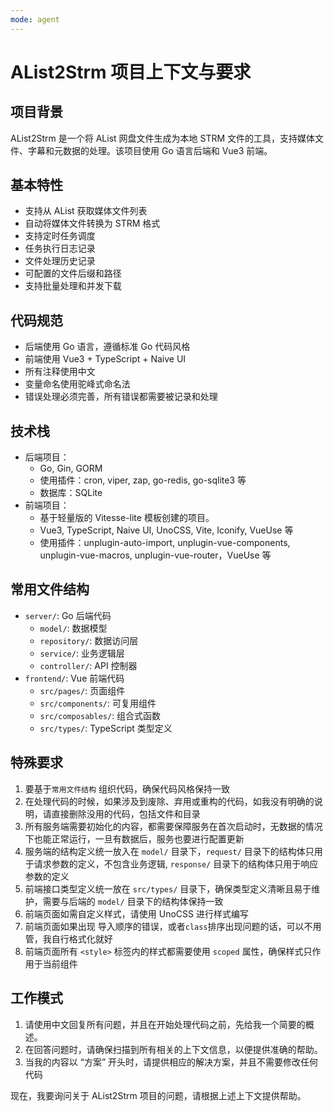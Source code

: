 ```yaml
---
mode: agent
---
```


# AList2Strm 项目上下文与要求

## 项目背景
AList2Strm 是一个将 AList 网盘文件生成为本地 STRM 文件的工具，支持媒体文件、字幕和元数据的处理。该项目使用 Go 语言后端和 Vue3 前端。

## 基本特性
- 支持从 AList 获取媒体文件列表
- 自动将媒体文件转换为 STRM 格式
- 支持定时任务调度
- 任务执行日志记录
- 文件处理历史记录
- 可配置的文件后缀和路径
- 支持批量处理和并发下载

## 代码规范
- 后端使用 Go 语言，遵循标准 Go 代码风格
- 前端使用 Vue3 + TypeScript + Naive UI
- 所有注释使用中文
- 变量命名使用驼峰式命名法
- 错误处理必须完善，所有错误都需要被记录和处理

## 技术栈
- 后端项目：
  - Go, Gin, GORM
  - 使用插件：cron, viper, zap, go-redis, go-sqlite3 等
  - 数据库：SQLite
- 前端项目：
  - 基于轻量版的 Vitesse-lite 模板创建的项目。
  - Vue3, TypeScript, Naive UI, UnoCSS, Vite, Iconify, VueUse 等
  - 使用插件：unplugin-auto-import, unplugin-vue-components, unplugin-vue-macros, unplugin-vue-router，VueUse 等

## 常用文件结构
- `server/`: Go 后端代码
  - `model/`: 数据模型
  - `repository/`: 数据访问层
  - `service/`: 业务逻辑层
  - `controller/`: API 控制器
- `frontend/`: Vue 前端代码
  - `src/pages/`: 页面组件
  - `src/components/`: 可复用组件
  - `src/composables/`: 组合式函数
  - `src/types/`: TypeScript 类型定义

## 特殊要求
1. 要基于`常用文件结构` 组织代码，确保代码风格保持一致
2. 在处理代码的时候，如果涉及到废除、弃用或重构的代码，如我没有明确的说明，请直接删除没用的代码，包括文件和目录
3. 所有服务端需要初始化的内容，都需要保障服务在首次启动时，无数据的情况下也能正常运行，一旦有数据后，服务也要进行配置更新
4. 服务端的结构定义统一放入在 `model/` 目录下，`request/` 目录下的结构体只用于请求参数的定义，不包含业务逻辑, `response/` 目录下的结构体只用于响应参数的定义
5. 前端接口类型定义统一放在 `src/types/` 目录下，确保类型定义清晰且易于维护，需要与后端的 `model/` 目录下的结构体保持一致
6. 前端页面如需自定义样式，请使用 UnoCSS 进行样式编写
7. 前端页面如果出现 导入顺序的错误，或者`class`排序出现问题的话，可以不用管，我自行格式化就好
8. 前端页面所有 `<style>` 标签内的样式都需要使用 `scoped` 属性，确保样式只作用于当前组件

## 工作模式
1. 请使用中文回复所有问题，并且在开始处理代码之前，先给我一个简要的概述。
2. 在回答问题时，请确保扫描到所有相关的上下文信息，以便提供准确的帮助。
3. 当我的内容以 “方案” 开头时，请提供相应的解决方案，并且不需要修改任何代码

现在，我要询问关于 AList2Strm 项目的问题，请根据上述上下文提供帮助。